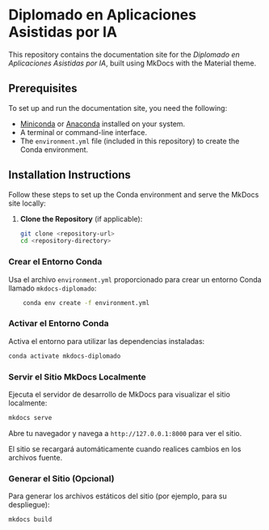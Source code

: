 # Diplomado en Aplicaciones Asistidas por IA

This repository contains the documentation site for the *Diplomado en Aplicaciones Asistidas por IA*, built using MkDocs with the Material theme.

## Prerequisites

To set up and run the documentation site, you need the following:

- [Miniconda](https://docs.conda.io/en/latest/miniconda.html) or [Anaconda](https://www.anaconda.com/products/distribution) installed on your system.
- A terminal or command-line interface.
- The `environment.yml` file (included in this repository) to create the Conda environment.

## Installation Instructions

Follow these steps to set up the Conda environment and serve the MkDocs site locally:

1. **Clone the Repository** (if applicable):
   ```bash
   git clone <repository-url>
   cd <repository-directory>


### Crear el Entorno Conda

Usa el archivo `environment.yml` proporcionado para crear un entorno Conda llamado `mkdocs-diplomado`:

```bash
    conda env create -f environment.yml
```

### Activar el Entorno Conda

Activa el entorno para utilizar las dependencias instaladas:

```bash
conda activate mkdocs-diplomado
```
### Servir el Sitio MkDocs Localmente

Ejecuta el servidor de desarrollo de MkDocs para visualizar el sitio localmente:

```bash
mkdocs serve
```
Abre tu navegador y navega a `http://127.0.0.1:8000` para ver el sitio.

El sitio se recargará automáticamente cuando realices cambios en los archivos fuente.

### Generar el Sitio (Opcional)

Para generar los archivos estáticos del sitio (por ejemplo, para su despliegue):

```bash
mkdocs build
```